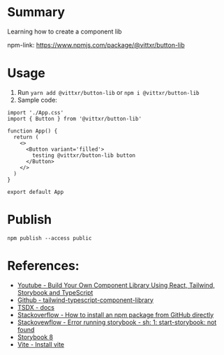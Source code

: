 # Summary 

Learning how to create a component lib

npm-link: https://www.npmjs.com/package/@vittxr/button-lib

# Usage

1. Run `yarn add @vittxr/button-lib` or `npm i @vittxr/button-lib`
2. Sample code:
```tsx
import './App.css'
import { Button } from '@vittxr/button-lib'

function App() {
  return (
    <>
      <Button variant='filled'>
        testing @vittxr/button-lib button
      </Button>
    </>
  )
}

export default App

```

# Publish 

`npm publish --access public`

# References: 

- [Youtube - Build Your Own Component Library Using React, Tailwind, Storybook and TypeScript](https://www.youtube.com/watch?v=Fh-xdSf9uH0)
- [Github - tailwind-typescript-component-library](https://github.com/unhingedmagikarp/tailwind-typescript-component-library)
- [TSDX - docs](https://tsdx.io)
- [Stackoverflow - How to install an npm package from GitHub directly](https://stackoverflow.com/a/17509764/18432809)
- [Stackovewflow - Error running storybook - sh: 1: start-storybook: not found](https://stackoverflow.com/a/76613854/18432809)
- [Storybook 8](https://storybook.js.org/blog/storybook-8/)
- [Vite - Install vite](https://vitejs.dev/guide/#manual-installation)